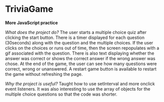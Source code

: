 # TriviaGame
**More JavaScript practice**

*What does the project do?* 
The user starts a multiple choice quiz after clicking the start button. There is a timer displayed for each question (30seconds) along with the question and the multiple choices. If the user clicks on the choices or runs out of time, then the screen repopulates with a gif associated with the question. There is also text displaying whether the answer was correct or shows the correct answer if the wrong answer was chose. At the end of the game, the user can see how many questions were correct, wrong or unanswered. A restart game button is available to restart the game without refreshing the page.

*Why the project is useful?*
Taught how to use setInterval and more onclick event listeners. It was also interesting to use the array of objects for the multiple choice questions so that the code was shorter. 